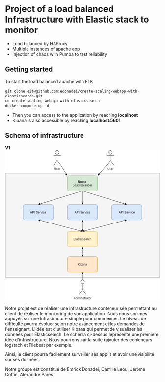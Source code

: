 # Project of a load balanced Infrastructure with Elastic stack to monitor

- Load balanced by HAProxy
- Multiple instances of apache app
- Injection of chaos with Pumba to test reliability

## Getting started
To start the load balanced apache with ELK
```
git clone git@github.com:edonadei/create-scaling-webapp-with-elasticsearch.git
cd create-scaling-webapp-with-elasticsearch
docker-compose up -d
```

- Then you can access to the application by reaching **localhost**
- Kibana is also accessible by reaching **localhost:5601**

## Schema of infrastructure
**V1**
![Schema](schema.png)


Notre projet est de réaliser une infrastructure conteneurisée permettant au client de réaliser le monitoring de son application.
Nous nous sommes appuyés sur une infrastructure simple pour commencer. Le niveau de difficulté pourra évoluer selon notre avancement et les demandes de l'enseignant.
L'idée est d'utiliser Kibana qui permet de visualiser les données pour Elasticsearch. Le schéma ci-dessus représente une première idée d'infrastructure.
Nous pourrons par la suite rajouter des conteneurs logstach et Filebeat par exemple.

Ainsi, le client pourra facilement surveiller ses applis et avoir une visibilité sur ses données. 

Notre groupe est constitué de Emrick Donadei, Camille Leou, Jérôme Coffin, Alexandre Pares.
